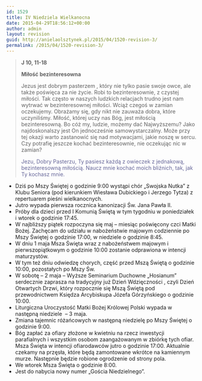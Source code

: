 ```yaml
---
id: 1529
title: IV Niedziela Wielkanocna
date: 2015-04-29T18:56:12+00:00
author: admin
layout: revision
guid: http://anielaolsztynek.pl/2015/04/1520-revision-3/
permalink: /2015/04/1520-revision-3/
---
```

> **J 10, 11-18**
> 
> **Miłość bezinteresowna**
> 
> Jezus jest dobrym pasterzem , który nie tylko pasie swoje owce, ale także poświęca za nie życie. Robi to bezinteresownie, z czystej miłości. Tak często w naszych ludzkich relacjach trudno jest nam wytrwać w bezinteresownej miłości. Wciąż czegoś w zamian oczekujemy. Obrażamy się, gdy nikt nie zauważa dobra, które uczyniliśmy. Miłość, której uczy nas Bóg, jest miłością bezinteresowną. Bo cóż my, ludzie, możemy dać Najwyższemu? Jako najdoskonalszy jest On jednocześnie samowystarczalny. Może przy tej okazji warto zastanowić się nad motywacjami, jakie noszę w sercu. Czy potrafię jeszcze kochać bezinteresownie, nie oczekując nic w zamian?
> 
> <span style="color: #666699;">Jezu, Dobry Pasterzu, Ty pasiesz każdą z owieczek z jednakową, bezinteresowną miłością. Naucz mnie kochać moich bliźnich, tak, jak Ty kochasz mnie.</span>

  * Dziś po Mszy Świętej o godzinie 9:00 wystąpi chór &#8222;Swojska Nutka&#8221; z Klubu Seniora (pod kierunkiem Wiesława Dubickiego i Jerzego Tytza) z repertuarem pieśni wielkanocnych.
  * Jutro wypada pierwsza rocznica kanonizacji Św. Jana Pawła II.
  * Próby dla dzieci przed I Komunią Świętą w tym tygodniu w poniedziałek i wtorek o godzinie 17:45.
  * W najbliższy piątek rozpoczyna się maj &#8211; miesiąc poświęcony czci Matki Bożej. Zachęcam do udziału w nabożeństwie majowym codziennie po Mszy Świętej o godzinie 17:00, w niedziele o godzinie 8:45.
  * W dniu 1 maja Msza Święta wraz z nabożeństwem majowym i pierwszopiątkowym o godzinie 10:00 zostanie odprawiona w intencji maturzystów.
  * W tym też dniu odwiedzę chorych, część przed Mszą Świętą o godzinie 10:00, pozostałych po Mszy Św.
  * W sobotę &#8211; 2 maja &#8211; Wyższe Seminarium Duchowne &#8222;Hosianum&#8221; serdecznie zaprasza na tradycyjny już Dzień Wdzięczności , czyli Dzień Otwartych Drzwi, który rozpocznie się Mszą Świętą pod przewodnictwem Księdza Arcybiskupa Józefa Górzyńskiego o godzinie 10:00.
  * Liturgiczna Uroczystość Matki Bożej Królowej Polski wypada w następną niedziele  &#8211; 3 maja.
  * Zmiana tajemnic różańcowych w następną niedzielę po Mszy Świętej o godzinie 9:00.
  * Bóg zapłać za ofiary złożone w kwietniu na rzecz inwestycji parafialnych i wszystkim osobom zaangażowanym w zbiórkę tych ofiar. Msza Święta w intencji ofiarodawców jutro o godzinie 17:00. Aktualnie czekamy na przęsła, które będą zamontowane wkrótce na kamiennym murze. Następnie będzie robione ogrodzenie od strony pola.
  * We wtorek Msza Święta o godzinie 8:00.
  * Jest do nabycia nowy numer &#8222;Gościa Niedzielnego&#8221;.